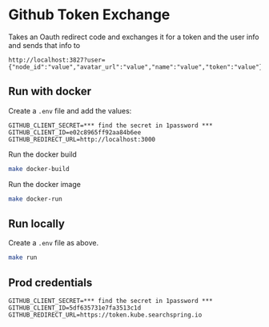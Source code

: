 # Github Token Exchange

Takes an Oauth redirect code and exchanges it for a token and the user info and sends that info to 

```
http://localhost:3827?user={"node_id":"value","avatar_url":"value","name":"value","token":"value"}
```

## Run with docker

Create a `.env` file and add the values: 
```
GITHUB_CLIENT_SECRET=*** find the secret in 1password ***
GITHUB_CLIENT_ID=e02c8965ff92aa84b6ee
GITHUB_REDIRECT_URL=http://localhost:3000
```

Run the docker build

```bash
make docker-build
```

Run the docker image

```bash
make docker-run
```

## Run locally


Create a `.env` file as above.

```bash
make run
```


## Prod credentials

```
GITHUB_CLIENT_SECRET=*** find the secret in 1password ***
GITHUB_CLIENT_ID=5df635731e7fa3513c1d
GITHUB_REDIRECT_URL=https://token.kube.searchspring.io
```

